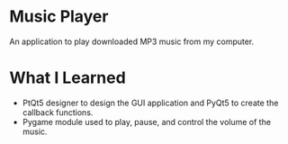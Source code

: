 # Music Player 

An application to play downloaded MP3 music from my computer.

# What I Learned

* PtQt5 designer to design the GUI application and PyQt5 to create the callback functions.
* Pygame module used to play, pause, and control the volume of the music.
